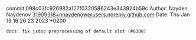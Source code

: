 commit 098c03fc926982a127f0320586243e343924b59c
Author: Nayden Naydenov <31909318+nnaydenow@users.noreply.github.com>
Date:   Thu Jan 19 16:26:23 2023 +0200

    docs: fix jsdoc preprocessing of default slot (#6308)
